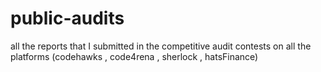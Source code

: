 # public-audits
all the reports that I submitted in the competitive audit contests on all the platforms (codehawks , code4rena , sherlock , hatsFinance) 
